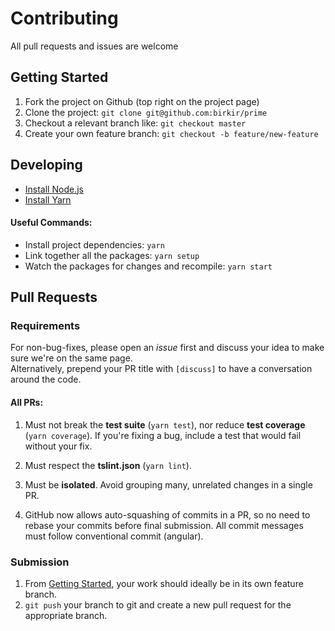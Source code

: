 # Contributing

All pull requests and issues are welcome

## Getting Started

1.  Fork the project on Github (top right on the project page)
2.  Clone the project: `git clone git@github.com:birkir/prime`
3.  Checkout a relevant branch like: `git checkout master`
4.  Create your own feature branch: `git checkout -b feature/new-feature`

## Developing

- [Install Node.js](https://nodejs.org/en/download/)
- [Install Yarn](https://yarnpkg.com/en/docs/install)

#### Useful Commands:

- Install project dependencies: `yarn`
- Link together all the packages: `yarn setup`
- Watch the packages for changes and recompile: `yarn start`

## Pull Requests

### Requirements

For non-bug-fixes, please open an _issue_ first and discuss your idea to make sure we're on the same page.  
Alternatively, prepend your PR title with `[discuss]` to have a conversation around the code.

#### All PRs:

1.  Must not break the **test suite** (`yarn test`), nor reduce **test coverage** (`yarn coverage`). If you're fixing a bug, include a test that would fail without your fix.

2.  Must respect the **tslint.json** (`yarn lint`).

3.  Must be **isolated**. Avoid grouping many, unrelated changes in a single PR.

4.  GitHub now allows auto-squashing of commits in a PR, so no need to rebase your commits before final submission. All commit messages must follow conventional commit (angular).

### Submission

1.  From [Getting Started](#getting-started), your work should ideally be in its own feature branch.
2.  `git push` your branch to git and create a new pull request for the appropriate branch.
